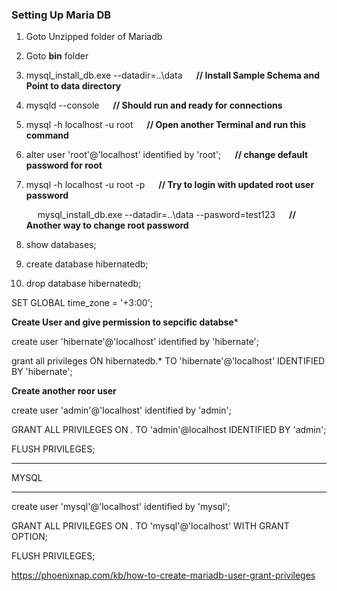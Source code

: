 ### **Setting Up Maria DB**

1. Goto Unzipped folder of Mariadb

2. Goto **bin** folder

3. mysql_install_db.exe --datadir=..\data              &emsp; **// Install Sample Schema and Point to data directory**

4. mysqld --console                                    &emsp;	**// Should run and ready for connections**

5. mysql -h localhost -u root					 &emsp; 	**// Open another Terminal and run this command**

6. alter user 'root'@'localhost' identified by 'root';  	&emsp; **// change default password for root**

7. mysql -h localhost -u root -p                        &emsp; **// Try to login with updated root user password**

   &emsp; mysql_install_db.exe --datadir=..\data --pasword=test123	&emsp; **// Another way to change root password**

8. show databases;

9. create database hibernatedb;

10. drop database hibernatedb;


SET GLOBAL time_zone = '+3:00';

**Create User and give permission to sepcific databse***

create user 'hibernate'@'localhost' identified by 'hibernate';

grant  all privileges ON hibernatedb.* TO 'hibernate'@'localhost' IDENTIFIED BY 'hibernate';

**Create another roor user**

create user 'admin'@'localhost' identified by 'admin';

GRANT ALL PRIVILEGES ON *.* TO 'admin'@localhost IDENTIFIED BY 'admin';

FLUSH PRIVILEGES;



*******
MYSQL
*******
create user 'mysql'@'localhost' identified by 'mysql';

GRANT ALL PRIVILEGES ON *.* TO 'mysql'@'localhost' WITH GRANT OPTION;

FLUSH PRIVILEGES;



https://phoenixnap.com/kb/how-to-create-mariadb-user-grant-privileges
